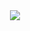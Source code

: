 <div id="header" align="center">
<img src= "https://document-export.canva.com/1gxPE/DAFGUF1gxPE/9/thumbnail/0001.png?X-Amz-Algorithm=AWS4-HMAC-SHA256&X-Amz-Credential=AKIAQYCGKMUHWDTJW6UD%2F20220830%2Fus-east-1%2Fs3%2Faws4_request&X-Amz-Date=20220830T053734Z&X-Amz-Expires=28653&X-Amz-Signature=6f85fafca25bcfafe80c6edec195584cdaada82664ed32a9515c7314101f563c&X-Amz-SignedHeaders=host&response-expires=Tue%2C%2030%20Aug%202022%2013%3A35%3A07%20GMT width = "2000"/>

 <p></p>
